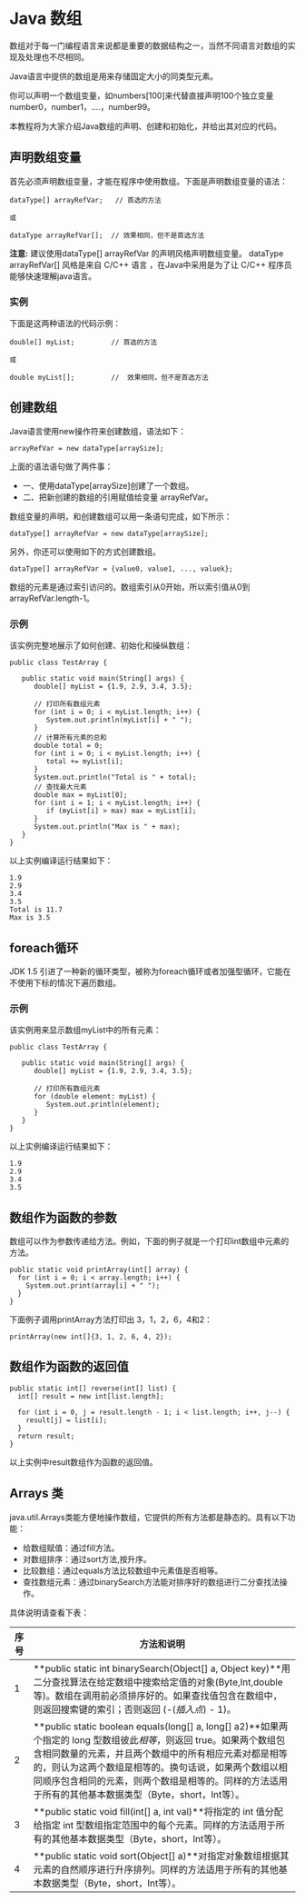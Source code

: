 # Java 数组

数组对于每一门编程语言来说都是重要的数据结构之一，当然不同语言对数组的实现及处理也不尽相同。

Java语言中提供的数组是用来存储固定大小的同类型元素。

你可以声明一个数组变量，如numbers[100]来代替直接声明100个独立变量number0，number1，....，number99。

本教程将为大家介绍Java数组的声明、创建和初始化，并给出其对应的代码。

## 声明数组变量

首先必须声明数组变量，才能在程序中使用数组。下面是声明数组变量的语法：

```
dataType[] arrayRefVar;   // 首选的方法

或

dataType arrayRefVar[];  // 效果相同，但不是首选方法
```

**注意:** 建议使用dataType[] arrayRefVar 的声明风格声明数组变量。 dataType arrayRefVar[] 风格是来自 C/C++ 语言 ，在Java中采用是为了让 C/C++ 程序员能够快速理解java语言。

### 实例

下面是这两种语法的代码示例：

```
double[] myList;         // 首选的方法

或

double myList[];         //  效果相同，但不是首选方法
```

## 创建数组

Java语言使用new操作符来创建数组，语法如下：

```
arrayRefVar = new dataType[arraySize];
```

上面的语法语句做了两件事：

- 一、使用dataType[arraySize]创建了一个数组。
- 二、把新创建的数组的引用赋值给变量 arrayRefVar。

数组变量的声明，和创建数组可以用一条语句完成，如下所示：

```
dataType[] arrayRefVar = new dataType[arraySize];
```

另外，你还可以使用如下的方式创建数组。

```
dataType[] arrayRefVar = {value0, value1, ..., valuek};
```

数组的元素是通过索引访问的。数组索引从0开始，所以索引值从0到arrayRefVar.length-1。

### 示例

该实例完整地展示了如何创建、初始化和操纵数组：

```
public class TestArray {

   public static void main(String[] args) {
      double[] myList = {1.9, 2.9, 3.4, 3.5};

      // 打印所有数组元素
      for (int i = 0; i < myList.length; i++) {
         System.out.println(myList[i] + " ");
      }
      // 计算所有元素的总和
      double total = 0;
      for (int i = 0; i < myList.length; i++) {
         total += myList[i];
      }
      System.out.println("Total is " + total);
      // 查找最大元素
      double max = myList[0];
      for (int i = 1; i < myList.length; i++) {
         if (myList[i] > max) max = myList[i];
      }
      System.out.println("Max is " + max);
   }
}
```

以上实例编译运行结果如下：

```
1.9
2.9
3.4
3.5
Total is 11.7
Max is 3.5
```

## foreach循环

JDK 1.5 引进了一种新的循环类型，被称为foreach循环或者加强型循环，它能在不使用下标的情况下遍历数组。

### 示例

该实例用来显示数组myList中的所有元素：

```
public class TestArray {

   public static void main(String[] args) {
      double[] myList = {1.9, 2.9, 3.4, 3.5};

      // 打印所有数组元素
      for (double element: myList) {
         System.out.println(element);
      }
   }
}
```

以上实例编译运行结果如下：

```
1.9
2.9
3.4
3.5
```

## 数组作为函数的参数

数组可以作为参数传递给方法。例如，下面的例子就是一个打印int数组中元素的方法。

```
public static void printArray(int[] array) {
  for (int i = 0; i < array.length; i++) {
    System.out.print(array[i] + " ");
  }
}
```

下面例子调用printArray方法打印出 3，1，2，6，4和2：

```
printArray(new int[]{3, 1, 2, 6, 4, 2});
```

## 数组作为函数的返回值

```
public static int[] reverse(int[] list) {
  int[] result = new int[list.length];

  for (int i = 0, j = result.length - 1; i < list.length; i++, j--) {
    result[j] = list[i];
  }
  return result;
}
```

以上实例中result数组作为函数的返回值。

## Arrays 类

java.util.Arrays类能方便地操作数组，它提供的所有方法都是静态的。具有以下功能：

- 给数组赋值：通过fill方法。
- 对数组排序：通过sort方法,按升序。
- 比较数组：通过equals方法比较数组中元素值是否相等。
- 查找数组元素：通过binarySearch方法能对排序好的数组进行二分查找法操作。

具体说明请查看下表：

| 序号   | 方法和说明                                    |
| ---- | ---------------------------------------- |
| 1    | **public static int binarySearch(Object[] a, Object key)**用二分查找算法在给定数组中搜索给定值的对象(Byte,Int,double等)。数组在调用前必须排序好的。如果查找值包含在数组中，则返回搜索键的索引；否则返回 (-(*插入点*) - 1)。 |
| 2    | **public static boolean equals(long[] a, long[] a2)**如果两个指定的 long 型数组彼此*相等*，则返回 true。如果两个数组包含相同数量的元素，并且两个数组中的所有相应元素对都是相等的，则认为这两个数组是相等的。换句话说，如果两个数组以相同顺序包含相同的元素，则两个数组是相等的。同样的方法适用于所有的其他基本数据类型（Byte，short，Int等）。 |
| 3    | **public static void fill(int[] a, int val)**将指定的 int 值分配给指定 int 型数组指定范围中的每个元素。同样的方法适用于所有的其他基本数据类型（Byte，short，Int等）。 |
| 4    | **public static void sort(Object[] a)**对指定对象数组根据其元素的自然顺序进行升序排列。同样的方法适用于所有的其他基本数据类型（Byte，short，Int等）。 |

